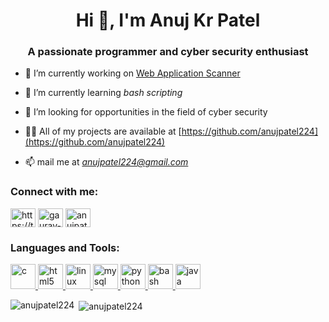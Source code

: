 <h1 align="center">Hi 👋, I'm Anuj Kr Patel</h1>
<h3 align="center">A passionate programmer and cyber security enthusiast</h3>



- 🔭 I’m currently working on [Web Application Scanner](https://github.com/anujpatel224/project/tree/main/VulnScan)

- 🌱 I’m currently learning *bash scripting*

- 🤝 I’m looking for opportunities in the field of cyber security

- 👨‍💻 All of my projects are available at [https://github.com/anujpatel224](https://github.com/anujpatel224)

- 📫 mail me at *anujpatel224@gmail.com*

<h3 align="left">Connect with me:</h3>
<p align="left">
<a href="https://twitter.com/ANUJKUM07636908" target="blank"><img align="center" src="https://cdn.jsdelivr.net/npm/simple-icons@3.0.1/icons/twitter.svg" alt="https://twitter.com/ANUJKUM07636908" height="30" width="40" /></a>
<a href="https://www.linkedin.com/in/anuj-patel-590621165/" target="blank"><img align="center" src="https://cdn.jsdelivr.net/npm/simple-icons@3.0.1/icons/linkedin.svg" alt="gaurav-pandey-a5b884131" height="30" width="40" /></a>
<a href="https://www.instagram.com/_anuj.patel_/" target="blank"><img align="center" src="https://cdn.jsdelivr.net/npm/simple-icons@3.0.1/icons/instagram.svg" alt="anujpatel224" height="30" width="40" /></a>
</p>

<h3 align="left">Languages and Tools:</h3>
<p align="left"><a href="https://www.cprogramming.com/" target="_blank"> <img src="https://devicons.github.io/devicon/devicon.git/icons/c/c-original.svg" alt="c" width="40" height="40"/> </a> <a href="https://www.w3.org/html/" target="_blank"> <img src="https://devicons.github.io/devicon/devicon.git/icons/html5/html5-original-wordmark.svg" alt="html5" width="40" height="40"/><a href="https://www.linux.org/" target="_blank"> <img src="https://devicons.github.io/devicon/devicon.git/icons/linux/linux-original.svg" alt="linux" width="40" height="40"/> </a> <a href="https://www.mysql.com/" target="_blank"> <img src="https://devicons.github.io/devicon/devicon.git/icons/mysql/mysql-original-wordmark.svg" alt="mysql" width="40" height="40"/> </a> <a href="https://www.python.org" target="_blank"> <img src="https://devicons.github.io/devicon/devicon.git/icons/python/python-original.svg" alt="python" width="40" height="40"/> </a><a href="https://www.gnu.org/software/bash/" target="_blank"><img src="https://www.vectorlogo.zone/logos/gnu_bash/gnu_bash-icon.svg" alt="bash" width="40" height="40"/> </a><a href="https://www.java.com/en/"target="_blank"><img src="https://images.vexels.com/media/users/3/166401/isolated/preview/b82aa7ac3f736dd78570dd3fa3fa9e24-java-programming-language-icon-by-vexels.png" alt="java" width="40" height="40"/> </a> </a> </p>

<p><img align="left" src="https://github-readme-stats.vercel.app/api/top-langs?username=anujpatel224&show_icons=true&locale=en&layout=compact" alt="anujpatel224" /></p>

<p>&nbsp;<img align="center" src="https://github-readme-stats.vercel.app/api?username=anujpatel224&show_icons=true&locale=en" alt="anujpatel224" /></p>
